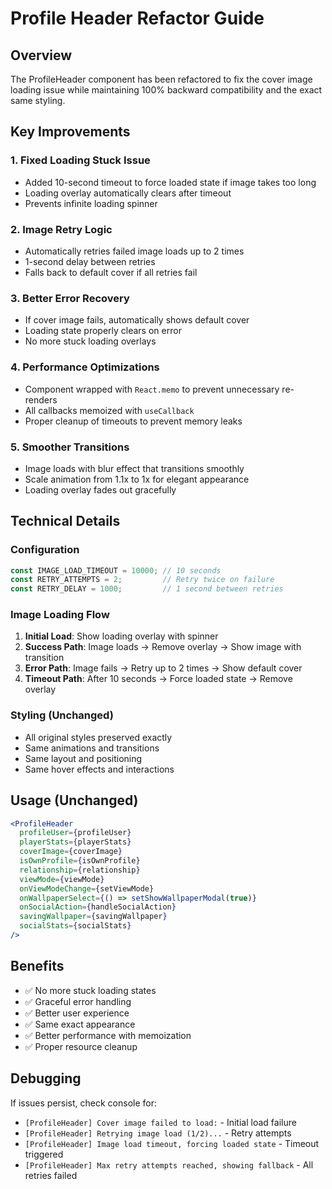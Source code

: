 # Profile Header Refactor Guide

## Overview
The ProfileHeader component has been refactored to fix the cover image loading issue while maintaining 100% backward compatibility and the exact same styling.

## Key Improvements

### 1. **Fixed Loading Stuck Issue**
- Added 10-second timeout to force loaded state if image takes too long
- Loading overlay automatically clears after timeout
- Prevents infinite loading spinner

### 2. **Image Retry Logic**
- Automatically retries failed image loads up to 2 times
- 1-second delay between retries
- Falls back to default cover if all retries fail

### 3. **Better Error Recovery**
- If cover image fails, automatically shows default cover
- Loading state properly clears on error
- No more stuck loading overlays

### 4. **Performance Optimizations**
- Component wrapped with `React.memo` to prevent unnecessary re-renders
- All callbacks memoized with `useCallback`
- Proper cleanup of timeouts to prevent memory leaks

### 5. **Smoother Transitions**
- Image loads with blur effect that transitions smoothly
- Scale animation from 1.1x to 1x for elegant appearance
- Loading overlay fades out gracefully

## Technical Details

### Configuration
```javascript
const IMAGE_LOAD_TIMEOUT = 10000; // 10 seconds
const RETRY_ATTEMPTS = 2;         // Retry twice on failure
const RETRY_DELAY = 1000;         // 1 second between retries
```

### Image Loading Flow
1. **Initial Load**: Show loading overlay with spinner
2. **Success Path**: Image loads → Remove overlay → Show image with transition
3. **Error Path**: Image fails → Retry up to 2 times → Show default cover
4. **Timeout Path**: After 10 seconds → Force loaded state → Remove overlay

### Styling (Unchanged)
- All original styles preserved exactly
- Same animations and transitions
- Same layout and positioning
- Same hover effects and interactions

## Usage (Unchanged)
```jsx
<ProfileHeader
  profileUser={profileUser}
  playerStats={playerStats}
  coverImage={coverImage}
  isOwnProfile={isOwnProfile}
  relationship={relationship}
  viewMode={viewMode}
  onViewModeChange={setViewMode}
  onWallpaperSelect={() => setShowWallpaperModal(true)}
  onSocialAction={handleSocialAction}
  savingWallpaper={savingWallpaper}
  socialStats={socialStats}
/>
```

## Benefits
- ✅ No more stuck loading states
- ✅ Graceful error handling
- ✅ Better user experience
- ✅ Same exact appearance
- ✅ Better performance with memoization
- ✅ Proper resource cleanup

## Debugging
If issues persist, check console for:
- `[ProfileHeader] Cover image failed to load:` - Initial load failure
- `[ProfileHeader] Retrying image load (1/2)...` - Retry attempts
- `[ProfileHeader] Image load timeout, forcing loaded state` - Timeout triggered
- `[ProfileHeader] Max retry attempts reached, showing fallback` - All retries failed 